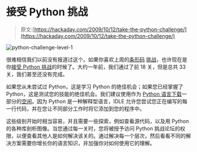 # 接受 Python 挑战

> 原文:[https://hackaday.com/2009/10/12/take-the-python-challenge/](https://hackaday.com/2009/10/12/take-the-python-challenge/)

![python-challenge-level-1](../Images/753a0a7a78c0b68327145fb2fe8e1520.png "python-challenge-level-1")

很难相信我们以前没有报道过这个。如果你喜欢上周的[条形码](http://hackaday.com/2009/10/07/barcode-challenge/) [挑战](http://hackaday.com/2009/10/08/barcode-challenge-part-2/)，也许现在是你[接受 Python 挑战](http://www.pythonchallenge.com/)的时候了。大约一年前，我们通过了前 18 关，但是总共 33 关，我们甚至还没有完成。

如果您从未尝试过 Python，这是学习 Python 的绝佳机会；如果您已经掌握了 Python，这是测试您的技能的绝佳机会。我们建议使用作为 [Python 语言下载](http://www.python.org/download/)一部分的[空闲](http://docs.python.org/library/idle.html)。因为 Python 是一种解释型语言，IDLE 允许您尝试您正在编写的每一行代码，并在您让不同部分工作时将它添加到您的程序中。

这些级别开始时相当容易，并且需要一些探索，例如查看源代码，以及用 Python 的各种库剖析图像。当您通过每一关时，您将被授予访问 Python 挑战论坛的权限，以便查看其他人是如何解决该关的。通过解决每一个层次，然后看看不同的解决方案需要你增长你的语言知识，并加强你对如何使用它的理解。